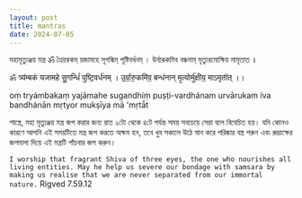 ```yaml
---
layout: post 
title: mantras 
date: 2024-07-05
---
```


মহামৃত্যুঞ্জয় মন্ত্র
ॐ ত্রৈয়ম্বকম্ য়জামহে সূগন্ধিম্ পূষ্টিবর্ধনম্ ।
উর্বারূকমিব বন্ধনাম্ মৃত্যুরমোক্ষিয় মামৃতাত ॥

ॐ त्र्य॑म्बकं यजामहे सु॒गन्धिं॑ पुष्टि॒वर्ध॑नम् ।
उ॒र्वा॒रु॒कमि॑व॒ बन्ध॑नान् मृ॒त्योर्मु॑क्षीय॒ माऽमृता॑॑त् ।।

oṃ tryámbakaṃ yajāmahe sugandhíṃ puṣṭi-vardhánam
urvārukam íva bandhánān mṛtyor mukṣīya mā 'mṛtā́t



শাস্ত্রে, মহা মৃত্যুঞ্জয় মন্ত্র জপ করার জন্য রাত ২টো থেকে ৪টে পর্যন্ত সময় সবচেয়ে সেরা বলে বিবেচিত হয়। যদি কোনও কারণে আপনি এই সময়টিতে মন্ত্র জপ করতে অক্ষম হন, তবে খুব সকালে উঠে স্নান করে পরিষ্কার বস্ত্র পরুন এবং রুদ্রাক্ষের জপমালা দিয়ে এই মন্ত্রটি পাঁচবার জপ করুন।

`I worship that fragrant Shiva of three eyes, the one who nourishes all living entities. May he help us severe our bondage with samsara by making us realise that we are never separated from our immortal nature.`
Rigved 7.59.12

